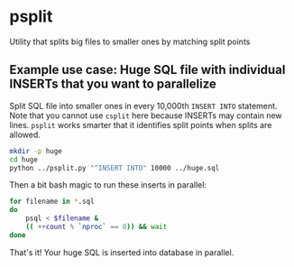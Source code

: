 # psplit
Utility that splits big files to smaller ones by matching split points

## Example use case: Huge SQL file with individual INSERTs that you want to parallelize

Split SQL file into smaller ones in every 10,000th `INSERT INTO` statement. Note that you cannot use `csplit` here because INSERTs may contain new lines. `psplit` works smarter that it identifies split points when splits are allowed.
```bash
mkdir -p huge
cd huge
python ../psplit.py "^INSERT INTO" 10000 ../huge.sql
```

Then a bit bash magic to run these inserts in parallel:
```bash
for filename in *.sql
do
    psql < $filename &
    (( ++count % `nproc` == 0)) && wait
done
```

That's it! Your huge SQL is inserted into database in parallel.
